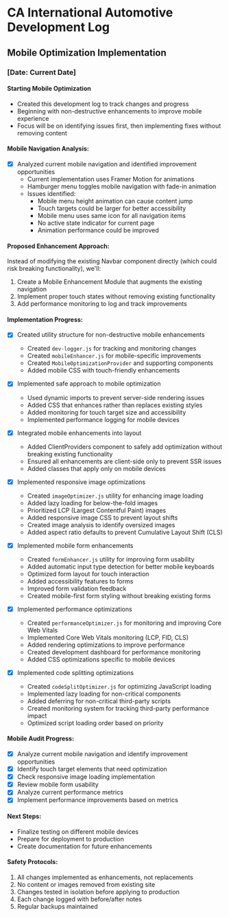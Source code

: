 # CA International Automotive Development Log

## Mobile Optimization Implementation

### [Date: Current Date]

#### Starting Mobile Optimization
- Created this development log to track changes and progress
- Beginning with non-destructive enhancements to improve mobile experience
- Focus will be on identifying issues first, then implementing fixes without removing content

#### Mobile Navigation Analysis:
- [x] Analyzed current mobile navigation and identified improvement opportunities
  - Current implementation uses Framer Motion for animations
  - Hamburger menu toggles mobile navigation with fade-in animation
  - Issues identified:
    - Mobile menu height animation can cause content jump
    - Touch targets could be larger for better accessibility
    - Mobile menu uses same icon for all navigation items
    - No active state indicator for current page
    - Animation performance could be improved

#### Proposed Enhancement Approach:
Instead of modifying the existing Navbar component directly (which could risk breaking functionality), we'll:
1. Create a Mobile Enhancement Module that augments the existing navigation
2. Implement proper touch states without removing existing functionality
3. Add performance monitoring to log and track improvements

#### Implementation Progress:
- [x] Created utility structure for non-destructive mobile enhancements
  - Created `dev-logger.js` for tracking and monitoring changes
  - Created `mobileEnhancer.js` for mobile-specific improvements
  - Created `MobileOptimizationProvider` and supporting components
  - Added mobile CSS with touch-friendly enhancements

- [x] Implemented safe approach to mobile optimization
  - Used dynamic imports to prevent server-side rendering issues
  - Added CSS that enhances rather than replaces existing styles
  - Added monitoring for touch target size and accessibility
  - Implemented performance logging for mobile devices

- [x] Integrated mobile enhancements into layout
  - Added ClientProviders component to safely add optimization without breaking existing functionality
  - Ensured all enhancements are client-side only to prevent SSR issues
  - Added classes that apply only on mobile devices

- [x] Implemented responsive image optimizations
  - Created `imageOptimizer.js` utility for enhancing image loading
  - Added lazy loading for below-the-fold images
  - Prioritized LCP (Largest Contentful Paint) images
  - Added responsive image CSS to prevent layout shifts
  - Created image analysis to identify oversized images
  - Added aspect ratio defaults to prevent Cumulative Layout Shift (CLS)

- [x] Implemented mobile form enhancements
  - Created `formEnhancer.js` utility for improving form usability
  - Added automatic input type detection for better mobile keyboards
  - Optimized form layout for touch interaction
  - Added accessibility features to forms
  - Improved form validation feedback
  - Created mobile-first form styling without breaking existing forms

- [x] Implemented performance optimizations
  - Created `performanceOptimizer.js` for monitoring and improving Core Web Vitals
  - Implemented Core Web Vitals monitoring (LCP, FID, CLS)
  - Added rendering optimizations to improve performance
  - Created development dashboard for performance monitoring
  - Added CSS optimizations specific to mobile devices

- [x] Implemented code splitting optimizations
  - Created `codeSplitOptimizer.js` for optimizing JavaScript loading
  - Implemented lazy loading for non-critical components
  - Added deferring for non-critical third-party scripts
  - Created monitoring system for tracking third-party performance impact
  - Optimized script loading order based on priority

#### Mobile Audit Progress:
- [x] Analyze current mobile navigation and identify improvement opportunities
- [x] Identify touch target elements that need optimization
- [x] Check responsive image loading implementation
- [x] Review mobile form usability
- [x] Analyze current performance metrics
- [x] Implement performance improvements based on metrics

#### Next Steps:
- Finalize testing on different mobile devices
- Prepare for deployment to production
- Create documentation for future enhancements

#### Safety Protocols:
1. All changes implemented as enhancements, not replacements
2. No content or images removed from existing site
3. Changes tested in isolation before applying to production
4. Each change logged with before/after notes
5. Regular backups maintained 